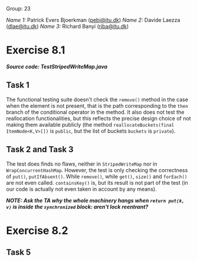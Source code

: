 Group: 23

*Name 1:* Patrick Evers Bjoerkman (pebj@itu.dk)
*Name 2:* Davide Laezza (dlae@itu.dk)
*Name 3:* Richard Banyi (riba@itu.dk)

# Exercise 8.1
***Source code: TestStripedWriteMap.java***

## Task 1
The functional testing suite doesn't check the `remove()` method in the case when
the element is not present, that is the path corresponding to the `then` branch of
the conditional operator in the method. It also does not test the reallocation
functionalities, but this reflects the precise design choice of not making them
available publicly (the method `reallocateBuckets(final ItemNode<K,V>[])` is
`public`, but the list of buckets `buckets` is `private`).

## Task 2 and Task 3
The test does finds no flaws, neither in `StripedWriteMap` nor in
`WrapConcurrentHashMap`. However, the test is only checking the correctness of
`put()`, `putIfAbsent()`. While `remove()`, while `get()`, `size()` and `forEach()`
are not even called. `containsKey()` is, but its result is not part of the test
(in our code is actually not even taken in account by any means).

___NOTE: Ask the TA why the whole machinery hangs when `return put(k, v)` is
inside the `synchronized` block: aren't lock reentrant?___

# Exercise 8.2

## Task 5
